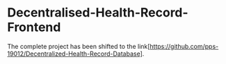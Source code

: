 # Decentralised-Health-Record-Frontend
The complete project has been shifted to the link[https://github.com/pps-19012/Decentralized-Health-Record-Database].
